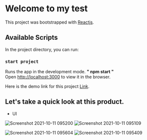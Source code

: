 # Welcome to my test

This project was bootstrapped with [Reactjs](https://github.com/facebook/create-react-app).

## Available Scripts

In the project directory, you can run:

### `start project`

Runs the app in the development mode. **" npm start "** \
Open [http://localhost:3000](http://localhost:3000) to view it in the browser.

Here is the demo link for this project [Link](https://zeplin-demo.netlify.app/).

## Let's take a quick look at this product.

- UI

![Screenshot 2021-10-11 095200](https://user-images.githubusercontent.com/59287305/136726616-3c701c25-2318-4929-98b5-51078d267250.png)
![Screenshot 2021-10-11 095109](https://user-images.githubusercontent.com/59287305/136726612-668a7f68-3c4f-4774-86b2-4195fd53f3df.png)

![Screenshot 2021-10-11 095604](https://user-images.githubusercontent.com/59287305/136726936-ae68cd68-02e4-4e58-a1a9-20c4f49a494f.png)
![Screenshot 2021-10-11 095409](https://user-images.githubusercontent.com/59287305/136726944-6febe92f-847e-474b-b111-857474ae4b03.png)
